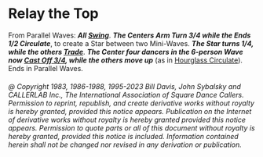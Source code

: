 
# Relay the Top

From Parallel Waves:
***All [Swing](../a2/slip.md)***.
***The Centers Arm Turn 3/4
while the Ends 1/2 Circulate***, to create a Star between two Mini-Waves.
***The Star turns 1/4,
while the others [Trade](../b2/trade.md)***.
***The Center four dancers in the 6-person Wave now
[Cast Off 3/4](../ms/cast_off_three_quarters.md),
while the others move up***
(as in [Hourglass Circulate](../a2/hourglass_circulate.md)).
Ends in Parallel Waves.

###### @ Copyright 1983, 1986-1988, 1995-2023 Bill Davis, John Sybalsky and CALLERLAB Inc., The International Association of Square Dance Callers. Permission to reprint, republish, and create derivative works without royalty is hereby granted, provided this notice appears. Publication on the Internet of derivative works without royalty is hereby granted provided this notice appears. Permission to quote parts or all of this document without royalty is hereby granted, provided this notice is included. Information contained herein shall not be changed nor revised in any derivation or publication.

